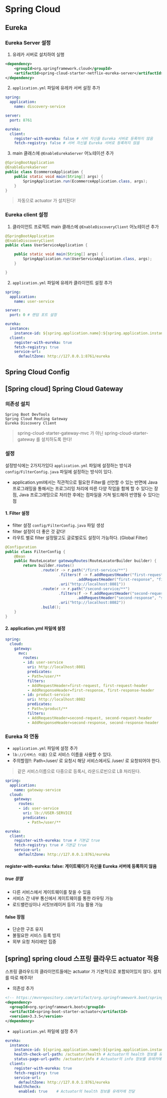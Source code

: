 # Spring Cloud

## Eureka

### Eureka Server 설정

1. 유레카 서버로 설치하여 실행

```xml
<dependency>
    <groupId>org.springframework.cloud</groupId>
    <artifactId>spring-cloud-starter-netflix-eureka-server</artifactId>
</dependency>
```

2. `application.yml` 파일에 유레카 서버 설정 추가

```yaml
spring:
  application:
    name: discovery-service

server:
  port: 8761

eureka:
  client:
    register-with-eureka: false # 서버 자신을 Eureka 서버로 등록하지 않음
    fetch-registry: false # 서버 자신을 Eureka 서버로 등록하지 않음
```

3. main 클래스에 `@EnableEurekaServer` 어노테이션 추가

```java
@SpringBootApplication
@EnableEurekaServer
public class EcommerceApplication {
	public static void main(String[] args) {
		SpringApplication.run(EcommerceApplication.class, args);
	}
}
```

> 자동으로 actuator 가 설치된다!

### Eureka client 설정

1. 클라이언트 프로젝트 main 클래스에 `@EnableDiscoveryClient` 어노테이션 추가

```java
@SpringBootApplication
@EnableDiscoveryClient
public class UserServiceApplication {

	public static void main(String[] args) {
		SpringApplication.run(UserServiceApplication.class, args);
	}

}
```

2. `application.yml` 파일에 유레카 클라이언트 설정 추가

```yaml
spring:
  application:
    name: user-service

server:
  port: 0 # 랜덤 포트 설정

eureka:
  instance:
    instance-id: ${spring.application.name}:${spring.application.instance_id:${random.value}}
  client:
    register-with-eureka: true
    fetch-registry: true
    service-url:
      defaultZone: http://127.0.0.1:8761/eureka
```

## Spring Cloud Config

## [Spring cloud] Spring Cloud Gateway

### 의존성 설치

```
Spring Boot DevTools
Spring Cloud Routing Gateway
Eureka Discovery Client
```

> spring-cloud-starter-gateway-mvc 가 아닌 spring-cloud-starter-gateway 를 설치하도록 한다!

### 설정

설정방식에는 2가지가있다 `application.yml` 파일에 설정하는 방식과 `config/FilterConfig.java` 파일에 설정하는 방식이 있다.

- application.yml에서는 직관적으로 필요한 Filter를 선언할 수 있는 반면에 Java 프로그래밍을 통해서는 프로그리밍 처리에 따른 다양 작업을 함께 할 수 있다는 장점, Java 프로그래밍으로 처리한 후에는 컴파일을 거쳐 빌드해야 반영될 수 있다는 점

#### 1. Filter 설정

- filter 설정 `config/FilterConfig.java` 파일 생성
- filter 설정이 더 좋은 것 같다!
- 라우트 별로 filter 설정말고도 글로벌로도 설정이 가능하다. (Global Filter)

```java
@Configuration
public class FilterConfig {
    @Bean
    public RouteLocator gatewayRoutes(RouteLocatorBuilder builder) {
        return builder.routes()
                .route(r -> r.path("/first-service/**")
                        .filters(f -> f.addRequestHeader("first-request", "first-request-header")
                                .addRequestHeader("first-response", "first-response-header"))
                        .uri("http://localhost:8081"))
                .route(r -> r.path("/second-service/**")
                        .filters(f -> f.addRequestHeader("second-request", "second-request-header")
                                .addRequestHeader("second-response", "second-response-header"))
                        .uri("http://localhost:8082"))
                .build();
    }
}
```


#### 2. application.yml 파일에 설정

```yaml
spring:
  cloud:
    gateway:
      mvc:
        routes:
        - id: user-service
          uri: http://localhost:8081
          predicates:
          - Path=/user/**
          filters:
          - AddRequestHeader=first-request, first-request-header
          - AddResponseHeader=first-response, first-response-header
        - id: product-service
          uri: http://localhost:8082
          predicates:
          - Path=/product/**
          filters:
          - AddRequestHeader=second-request, second-request-header
          - AddResponseHeader=second-response, second-response-header
```

### Eureka 와 연동

- `application.yml` 파일에 설정 추가
- `lb://{서비스 이름}` 으로 서비스 이름을 사용할 수 있다.
- 주의할점!!: Path=/user/ 로 요청시 해당 서비스에서도 /user/ 로 요청되어야 한다.

> 같은 서비스이름으로 다중으로 등록시, 라운드로빈으로 LB 처리된다.

```yaml
spring:
  application:
    name: gateway-service
  cloud:
    gateway:
      routes:
      - id: user-service
        uri: lb://USER-SERVICE
        predicates:
          - Path=/user/**

eureka:
  client:
    register-with-eureka: true # 기본값 true  
    fetch-registry: true # 기본값 true
    service-url:
      defaultZone: http://127.0.0.1:8761/eureka
```

#### register-with-eureka: false: 게이트웨이가 자신을 Eureka 서버에 등록하지  않음

##### true 장점

- 다른 서비스에서 게이트웨이를 찾을 수 있음
- 서비스 간 내부 통신에서 게이트웨이를 통한 라우팅 가능
- 로드밸런싱이나 서킷브레이커 등의 기능 활용 가능

#### false 장점

- 단순한 구조 유지
- 불필요한 서비스 등록 방지
- 외부 요청 처리에만 집중


## [spring] spring cloud 스프링 클라우드 actuator 적용

스프링 클라우드의 클라이언트들에는 actuator 가 기본적으로 포함되어있지 않다. 설치를 따로 해주자!

- 의존성 추가

```xml
<!-- https://mvnrepository.com/artifact/org.springframework.boot/spring-boot-starter-actuator -->
<dependency>
  <groupId>org.springframework.boot</groupId>
  <artifactId>spring-boot-starter-actuator</artifactId>
  <version>3.3.5</version>
</dependency>
```

- `application.yml` 파일에 설정 추가

```yaml
eureka:
  instance:
    instance-id: ${spring.application.name}:${spring.application.instance_id:${random.value}}
    health-check-url-path: /actuator/health # Actuator의 health 정보를 유레카에 전달
    status-page-url-path: /actuator/info # Actuator의 info 정보를 유레카에 전달
  client:
    register-with-eureka: true
    fetch-registry: true
    service-url:
      defaultZone: http://127.0.0.1:8761/eureka
    healthcheck:
      enabled: true    # Actuator의 health 정보를 유레카에 전달
```


